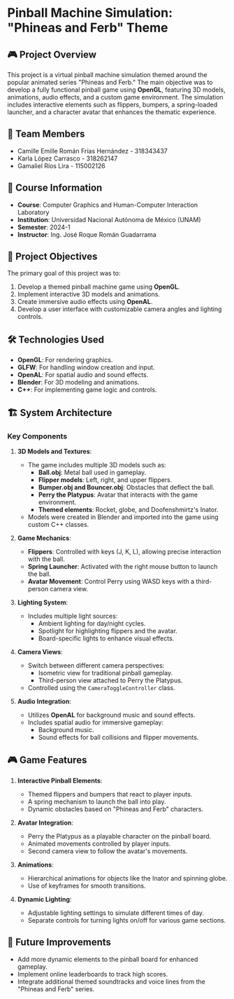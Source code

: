 # Pinball Machine Simulation: "Phineas and Ferb" Theme

## 🎮 Project Overview
This project is a virtual pinball machine simulation themed around the popular animated series "Phineas and Ferb." The main objective was to develop a fully functional pinball game using **OpenGL**, featuring 3D models, animations, audio effects, and a custom game environment. The simulation includes interactive elements such as flippers, bumpers, a spring-loaded launcher, and a character avatar that enhances the thematic experience.

## 👥 Team Members
- Camille Emille Román Frías Hernández - 318343437
- Karla López Carrasco - 318262147
- Gamaliel Ríos Lira - 115002126

## 📅 Course Information
- **Course**: Computer Graphics and Human-Computer Interaction Laboratory
- **Institution**: Universidad Nacional Autónoma de México (UNAM)
- **Semester**: 2024-1
- **Instructor**: Ing. José Roque Román Guadarrama

## 🎯 Project Objectives
The primary goal of this project was to:
1. Develop a themed pinball machine game using **OpenGL**.
2. Implement interactive 3D models and animations.
3. Create immersive audio effects using **OpenAL**.
4. Develop a user interface with customizable camera angles and lighting controls.

## 🛠️ Technologies Used
- **OpenGL**: For rendering graphics.
- **GLFW**: For handling window creation and input.
- **OpenAL**: For spatial audio and sound effects.
- **Blender**: For 3D modeling and animations.
- **C++**: For implementing game logic and controls.

## 🏗️ System Architecture

### Key Components
1. **3D Models and Textures**:
   - The game includes multiple 3D models such as:
     - **Ball.obj**: Metal ball used in gameplay.
     - **Flipper models**: Left, right, and upper flippers.
     - **Bumper.obj and Bouncer.obj**: Obstacles that deflect the ball.
     - **Perry the Platypus**: Avatar that interacts with the game environment.
     - **Themed elements**: Rocket, globe, and Doofenshmirtz's Inator.
   - Models were created in Blender and imported into the game using custom C++ classes.

2. **Game Mechanics**:
   - **Flippers**: Controlled with keys (J, K, L), allowing precise interaction with the ball.
   - **Spring Launcher**: Activated with the right mouse button to launch the ball.
   - **Avatar Movement**: Control Perry using WASD keys with a third-person camera view.

3. **Lighting System**:
   - Includes multiple light sources:
     - Ambient lighting for day/night cycles.
     - Spotlight for highlighting flippers and the avatar.
     - Board-specific lights to enhance visual effects.

4. **Camera Views**:
   - Switch between different camera perspectives:
     - Isometric view for traditional pinball gameplay.
     - Third-person view attached to Perry the Platypus.
   - Controlled using the `CameraToggleController` class.

5. **Audio Integration**:
   - Utilizes **OpenAL** for background music and sound effects.
   - Includes spatial audio for immersive gameplay:
     - Background music.
     - Sound effects for ball collisions and flipper movements.

## 🎮 Game Features
1. **Interactive Pinball Elements**:
   - Themed flippers and bumpers that react to player inputs.
   - A spring mechanism to launch the ball into play.
   - Dynamic obstacles based on "Phineas and Ferb" characters.

2. **Avatar Integration**:
   - Perry the Platypus as a playable character on the pinball board.
   - Animated movements controlled by player inputs.
   - Second camera view to follow the avatar's movements.

3. **Animations**:
   - Hierarchical animations for objects like the Inator and spinning globe.
   - Use of keyframes for smooth transitions.

4. **Dynamic Lighting**:
   - Adjustable lighting settings to simulate different times of day.
   - Separate controls for turning lights on/off for various game sections.

## 🔄 Future Improvements
- Add more dynamic elements to the pinball board for enhanced gameplay.
- Implement online leaderboards to track high scores.
- Integrate additional themed soundtracks and voice lines from the "Phineas and Ferb" series.
